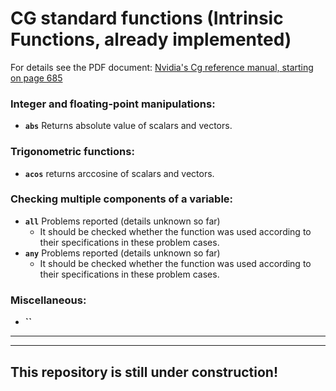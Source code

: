 # CG standard functions (Intrinsic Functions, already implemented)

For details see the PDF document: [Nvidia's Cg reference manual, starting on page 685](https://www.google.com.au/url?sa=t&rct=j&q=&esrc=s&source=web&cd=3&cad=rja&uact=8&ved=0ahUKEwj5qpif6rHTAhXLF5QKHQ6MCeAQFggwMAI&url=http%3A%2F%2Fdeveloper.download.nvidia.com%2Fcg%2FCg_3.1%2FCg-3.1_April2012_ReferenceManual.pdf&usg=AFQjCNHI5gaVpuvJH6ZO8bnX7BxJGKXr0A)  

### Integer and floating-point manipulations:
   - **`abs`**  Returns absolute value of scalars and vectors.  


### Trigonometric functions:
   - **`acos`**   returns arccosine of scalars and vectors.  
   
   
   
### Checking multiple components of a variable:
   - **`all`** Problems reported (details unknown so far)  
      - It should be checked whether the function was used according to their specifications in these problem cases.
   - **`any`** Problems reported (details unknown so far)  
      - It should be checked whether the function was used according to their specifications in these problem cases.
   

### Miscellaneous:
- **``** 


---
---

## This repository is still under construction!

